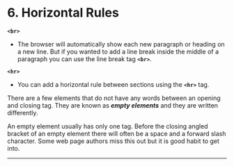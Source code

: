 # 6. Horizontal Rules

**`<br>`**
- The browser will automatically show each new paragraph or heading on a new line. But if you wanted to add a line break inside the middle of a paragraph you can use the line break tag **`<br>`**.

**`<hr>`**
-  You can add a horizontal rule between sections using the **`<hr>`** tag.

There are a few elements that do not have any words between an opening and closing tag. They are known as ***empty elements*** and they are written differently.

An empty element usually has only one tag. Before the closing angled bracket of an empty element there will often be a space and a forward slash character. Some web page authors miss this out but it is good habit to get into.

---
